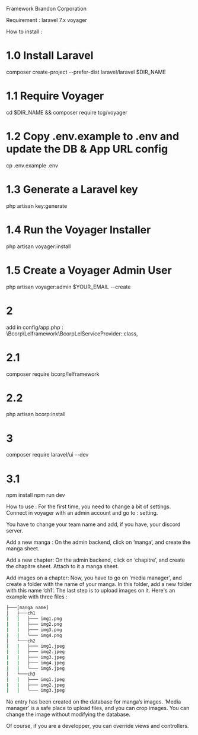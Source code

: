 Framework Brandon Corporation

Requirement :
laravel 7.x
voyager


How to install :
# 1.0 Install Laravel
composer create-project --prefer-dist laravel/laravel $DIR_NAME

# 1.1 Require Voyager
cd $DIR_NAME && composer require tcg/voyager

# 1.2 Copy .env.example to .env and update the DB & App URL config
cp .env.example .env

# 1.3 Generate a Laravel key
php artisan key:generate

# 1.4 Run the Voyager Installer
php artisan voyager:install

# 1.5 Create a Voyager Admin User
php artisan voyager:admin $YOUR_EMAIL --create

# 2
add in config/app.php : \Bcorp\Lelframework\BcorpLelServiceProvider::class,

# 2.1
composer require bcorp/lelframework

# 2.2
php artisan bcorp:install

# 3
composer require laravel/ui --dev

# 3.1
npm install
npm run dev



How to use :
For the first time, you need to change a bit of settings. Connect in voyager with an admin account and go to : setting.

You have to change your team name and add, if you have, your discord server.


Add a new manga :
On the admin backend, click on ‘manga’, and create the manga sheet.

Add a new chapter:
On the admin backend, click on ‘chapitre’, and create the chapitre sheet. Attach to it a manga sheet.

Add images on a chapter:
Now, you have to go on ‘media manager’, and create a folder with the name of your manga. 
In this folder, add a new folder with this name ‘ch1’. The last step is to upload images on it.
Here's an example with three files :
``` bash
├───[manga name]
│   ├───ch1
|   |   ├─── img1.png
|   |   ├─── img2.png
|   |   ├─── img3.png
|   |   └─── img4.png
│   └───ch2
|   |   ├─── img1.jpeg
|   |   ├─── img2.jpeg
|   |   ├─── img3.jpeg
|   |   ├─── img4.jpeg
|   |   └─── img5.jpeg
│   └───ch3
|   |   ├─── img1.jpeg
|   |   ├─── img2.jpeg
|   |   └─── img3.jpeg

```

No entry has been created on the database for manga’s images. ‘Media manager’ is a safe place to upload files, and you can crop images. 
You can change the image without modifying the database.


Of course, if you are a developper, you can override views and controllers.
